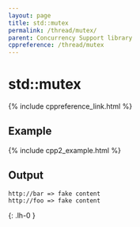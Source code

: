 ```yaml
---
layout: page
title: std::mutex
permalink: /thread/mutex/
parent: Concurrency Support library
cppreference: /thread/mutex
---
```

# std::mutex

{% include cppreference_link.html %}

## Example

{% include cpp2_example.html %}

## Output

```
http://bar => fake content
http://foo => fake content
```
{: .lh-0 }